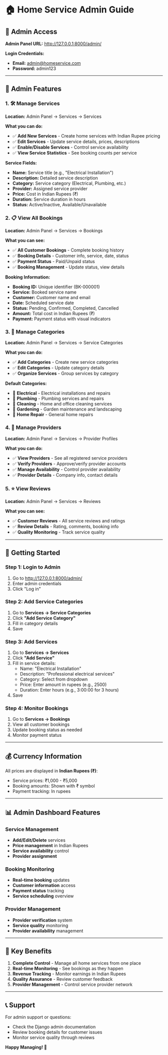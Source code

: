 # 🏠 Home Service Admin Guide

## 🔐 Admin Access

**Admin Panel URL:** http://127.0.0.1:8000/admin/

**Login Credentials:**
- **Email:** admin@homeservice.com
- **Password:** admin123

---

## 🎯 Admin Features

### 1. 🛠️ **Manage Services**
**Location:** Admin Panel → Services → Services

**What you can do:**
- ✅ **Add New Services** - Create home services with Indian Rupee pricing
- ✅ **Edit Services** - Update service details, prices, descriptions
- ✅ **Enable/Disable Services** - Control service availability
- ✅ **View Service Statistics** - See booking counts per service

**Service Fields:**
- **Name:** Service title (e.g., "Electrical Installation")
- **Description:** Detailed service description
- **Category:** Service category (Electrical, Plumbing, etc.)
- **Provider:** Assigned service provider
- **Price:** Cost in Indian Rupees (₹)
- **Duration:** Service duration in hours
- **Status:** Active/Inactive, Available/Unavailable

### 2. 📋 **View All Bookings**
**Location:** Admin Panel → Services → Bookings

**What you can see:**
- ✅ **All Customer Bookings** - Complete booking history
- ✅ **Booking Details** - Customer info, service, date, status
- ✅ **Payment Status** - Paid/Unpaid status
- ✅ **Booking Management** - Update status, view details

**Booking Information:**
- **Booking ID:** Unique identifier (BK-000001)
- **Service:** Booked service name
- **Customer:** Customer name and email
- **Date:** Scheduled service date
- **Status:** Pending, Confirmed, Completed, Cancelled
- **Amount:** Total cost in Indian Rupees (₹)
- **Payment:** Payment status with visual indicators

### 3. 📂 **Manage Categories**
**Location:** Admin Panel → Services → Service Categories

**What you can do:**
- ✅ **Add Categories** - Create new service categories
- ✅ **Edit Categories** - Update category details
- ✅ **Organize Services** - Group services by category

**Default Categories:**
- 🔌 **Electrical** - Electrical installations and repairs
- 🚰 **Plumbing** - Plumbing services and repairs
- 🧹 **Cleaning** - Home and office cleaning services
- 🌱 **Gardening** - Garden maintenance and landscaping
- 🔧 **Home Repair** - General home repairs

### 4. 👥 **Manage Providers**
**Location:** Admin Panel → Services → Provider Profiles

**What you can do:**
- ✅ **View Providers** - See all registered service providers
- ✅ **Verify Providers** - Approve/verify provider accounts
- ✅ **Manage Availability** - Control provider availability
- ✅ **Provider Details** - Company info, contact details

### 5. ⭐ **View Reviews**
**Location:** Admin Panel → Services → Reviews

**What you can see:**
- ✅ **Customer Reviews** - All service reviews and ratings
- ✅ **Review Details** - Rating, comments, booking info
- ✅ **Quality Monitoring** - Track service quality

---

## 🚀 **Getting Started**

### Step 1: Login to Admin
1. Go to http://127.0.0.1:8000/admin/
2. Enter admin credentials
3. Click "Log in"

### Step 2: Add Service Categories
1. Go to **Services → Service Categories**
2. Click **"Add Service Category"**
3. Fill in category details
4. Save

### Step 3: Add Services
1. Go to **Services → Services**
2. Click **"Add Service"**
3. Fill in service details:
   - Name: "Electrical Installation"
   - Description: "Professional electrical services"
   - Category: Select from dropdown
   - Price: Enter amount in rupees (e.g., 2500)
   - Duration: Enter hours (e.g., 3:00:00 for 3 hours)
4. Save

### Step 4: Monitor Bookings
1. Go to **Services → Bookings**
2. View all customer bookings
3. Update booking status as needed
4. Monitor payment status

---

## 💰 **Currency Information**

All prices are displayed in **Indian Rupees (₹)**:
- Service prices: ₹1,000 - ₹5,000
- Booking amounts: Shown with ₹ symbol
- Payment tracking: In rupees

---

## 📊 **Admin Dashboard Features**

### Service Management
- **Add/Edit/Delete** services
- **Price management** in Indian Rupees
- **Service availability** control
- **Provider assignment**

### Booking Monitoring
- **Real-time booking** updates
- **Customer information** access
- **Payment status** tracking
- **Service scheduling** overview

### Provider Management
- **Provider verification** system
- **Service quality** monitoring
- **Provider availability** management

---

## 🎯 **Key Benefits**

1. **Complete Control** - Manage all home services from one place
2. **Real-time Monitoring** - See bookings as they happen
3. **Revenue Tracking** - Monitor earnings in Indian Rupees
4. **Quality Assurance** - Review customer feedback
5. **Provider Management** - Control service provider network

---

## 📞 **Support**

For admin support or questions:
- Check the Django admin documentation
- Review booking details for customer issues
- Monitor service quality through reviews

**Happy Managing! 🎉**
